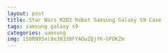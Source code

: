 ```yaml
---
layout: post
title: Star Wars R2D2 Robot Samsung Galaxy S9 Case
tags: samsung galaxy s9
categories: samsung
img: 1S0RN95nl9e38330FYAOwZQjYK-GFOKZm
---
```

